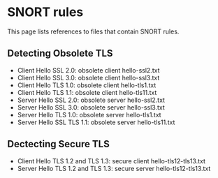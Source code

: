 # SNORT rules

This page lists references to files that contain SNORT rules.

## Detecting Obsolete TLS
* Client Hello SSL 2.0: obsolete client hello-ssl2.txt
* Client Hello SSL 3.0:  obsolete client hello-ssl3.txt
* Client Hello TLS 1.0: obsolete client hello-tls1.txt
* Client Hello TLS 1.1: obsolete client hello-tls11.txt
* Server Hello SSL 2.0: obsolete server hello-ssl2.txt
* Server Hello SSL 3.0:  obsolete server hello-ssl3.txt
* Server Hello TLS 1.0:  obsolete server hello-tls1.txt
* Server Hello SSL TLS 1.1: obsolete server hello-tls11.txt

## Dectecting Secure TLS
* Client Hello TLS 1.2 and TLS 1.3: secure client hello-tls12-tls13.txt
* Server Hello TLS 1.2 and TLS 1.3: secure server hello-tls12-tls13.txt